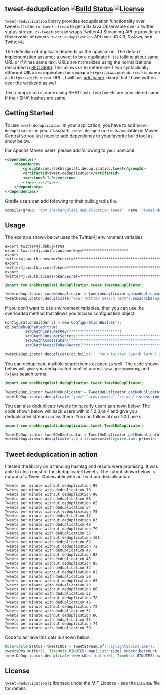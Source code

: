 tweet-deduplication [![Build Status](https://travis-ci.org/shekhargulati/tweet-deduplication.svg?branch=master)](https://travis-ci.org/shekhargulati/tweet-deduplication) [![License](https://img.shields.io/:license-mit-blue.svg)](./LICENSE.txt)
-----

`tweet-deduplication` library provides deduplication functionality over tweets. It uses `rx-tweet-stream` to get a RxJava Observable over a twitter status stream. `rx-tweet-stream` wraps Twitter4J Streaming API to provide an Observable of tweets. `tweet-deduplication` API uses JDK 8, RxJava, and Twitter4J.

The definition of duplicate depends on the application. The default implementation assumes a tweet to be a duplicate if it is talking about same URL or if it has same text. URLs are normalized using the normalizations described in [RFC 3986](https://tools.ietf.org/html/rfc3986). This allows us to determine if two syntactically different URLs are equivalent for example `https://www.github.com/?` is same as `https://github.com`. URL , I will use [urlcleaner](https://github.com/shekhargulati/urlcleaner) library that I have written over the weekend as well.

Text comparison is done using SHA1 hash. Two tweets are considered same if their SHA1 hashes are same.

Getting Started
--------

To use `tweet-deduplication` in your application, you have to add `tweet-deduplication` in your classpath. `tweet-deduplication` is available on Maven Central so you just need to add dependency to your favorite build tool as show below.

For Apache Maven users, please add following to your pom.xml.

```xml
<dependencies>
    <dependency>
        <groupId>com.shekhargulati.deduplication.tweet</groupId>
        <artifactId>tweet-deduplication</artifactId>
        <version>0.1.0</version>
        <type>jar</type>
    </dependency>
</dependencies>
```

Gradle users can add following to their build.gradle file.

```groovy
compile(group: 'com.shekhargulati.deduplication.tweet', name: 'tweet-deduplication', version: '0.1.0', ext: 'jar')
```

## Usage

The example shown below uses the Twitter4j environment variables

```
export twitter4j.debug=true
export twitter4j.oauth.consumerKey=*********************
export twitter4j.oauth.consumerSecret=******************************************
export twitter4j.oauth.accessToken=**************************************************
export twitter4j.oauth.accessTokenSecret=******************************************
```

```java
import com.shekhargulati.deduplication.tweet.TweetDeDuplicator;

TweetDeDuplicator tweetDeDuplicator = TweetDeDuplicator.getDeduplicatorWithInmemoryRepositories();
tweetDeDuplicator.deduplicate("Your Twitter Search Term").subscribe(System.out::println);
```

If you don't want to use environment variables, then you can use the overloaded method that allows you to pass configuration object.

```java
ConfigurationBuilder cb = new ConfigurationBuilder();
cb.setDebugEnabled(true)
        .setOAuthConsumerKey("*********************")
        .setOAuthConsumerSecret("******************************************")
        .setOAuthAccessToken("**************************************************")
        .setOAuthAccessTokenSecret("******************************************");

tweetDeDuplicator.deduplicate(cb.build(), "Your Twitter Search Term").subscribe(System.out::println);
```

You can deduplicate multiple search items at once as well. The code shown below will give you deduplicated content across `java`, `programming`, and `rxjava` search terms.

```java
import com.shekhargulati.deduplication.tweet.TweetDeDuplicator;

TweetDeDuplicator tweetDeDuplicator = TweetDeDuplicator.getDeduplicatorWithInmemoryRepositories();
tweetDeDuplicator.deduplicate("java","programming","rxjava").subscribe(System.out::println);
```

You can also deduplicate tweets for specify users as shown below. The code shown below will track users with id 1,2,3,or 4 and give you deduplicated stream across them. You can follow at max 200 users.

```java
import com.shekhargulati.deduplication.tweet.TweetDeDuplicator;

TweetDeDuplicator tweetDeDuplicator = TweetDeDuplicator.getDeduplicatorWithInmemoryRepositories();
tweetDeDuplicator.deduplicate(1,2,3,4).subscribe(System.out::println);
```

## Tweet deduplication in action

I tested the library on a trending hashtag and results were promising. It was able to clean most of the deduplicated tweets. The output shown below is output of a Tweet Observable with and without deduplication.

```
Tweets per minute without deduplication 99
Tweets per minute with deduplication 70
Tweets per minute without deduplication 98
Tweets per minute with deduplication 68
Tweets per minute without deduplication 85
Tweets per minute with deduplication 54
Tweets per minute without deduplication 75
Tweets per minute with deduplication 47
Tweets per minute without deduplication 83
Tweets per minute with deduplication 48
Tweets per minute without deduplication 79
Tweets per minute with deduplication 35
Tweets per minute without deduplication 101
Tweets per minute with deduplication 62
Tweets per minute without deduplication 72
Tweets per minute with deduplication 45
Tweets per minute without deduplication 82
Tweets per minute with deduplication 45
Tweets per minute without deduplication 85
Tweets per minute with deduplication 32
Tweets per minute without deduplication 82
Tweets per minute with deduplication 50
Tweets per minute without deduplication 85
Tweets per minute with deduplication 39
Tweets per minute without deduplication 86
Tweets per minute with deduplication 52
Tweets per minute without deduplication 78
Tweets per minute with deduplication 45
Tweets per minute without deduplication 72
Tweets per minute with deduplication 37
Tweets per minute without deduplication 86
Tweets per minute with deduplication 43
Tweets per minute without deduplication 74
Tweets per minute with deduplication 39
```

Code to achieve this data is shown below.

```java
Observable<Status> tweetsObs = TweetStream.of("DaylightSavingTime");
tweetsObs.buffer(1, TimeUnit.MINUTES).map(List::size).subscribe(count -> System.out.println(String.format("Tweets per minute without deduplication %d", count)));
tweetDeDuplicator.deduplicate(tweetsObs).buffer(1, TimeUnit.MINUTES).map(List::size).subscribe(count -> System.out.println(String.format("Tweets per minute with deduplication %d", count)));
```

License
-------

`tweet-deduplication` is licensed under the MIT License - see the `LICENSE` file for details.
